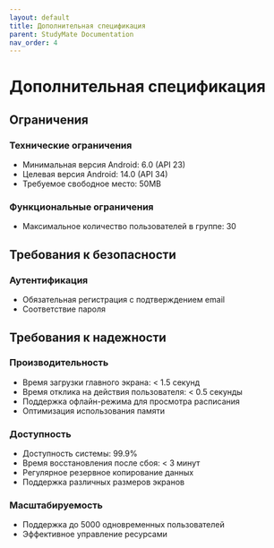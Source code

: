 ```yaml
---
layout: default
title: Дополнительная спецификация
parent: StudyMate Documentation
nav_order: 4
---
```


# Дополнительная спецификация

## Ограничения

### Технические ограничения
- Минимальная версия Android: 6.0 (API 23)
- Целевая версия Android: 14.0 (API 34)
- Требуемое свободное место: 50MB

### Функциональные ограничения
- Максимальное количество пользователей в группе: 30

## Требования к безопасности

### Аутентификация
- Обязательная регистрация с подтверждением email
- Соответствие пароля

## Требования к надежности

### Производительность
- Время загрузки главного экрана: < 1.5 секунд
- Время отклика на действия пользователя: < 0.5 секунды
- Поддержка офлайн-режима для просмотра расписания
- Оптимизация использования памяти

### Доступность
- Доступность системы: 99.9%
- Время восстановления после сбоя: < 3 минут
- Регулярное резервное копирование данных
- Поддержка различных размеров экранов

### Масштабируемость
- Поддержка до 5000 одновременных пользователей
- Эффективное управление ресурсами 